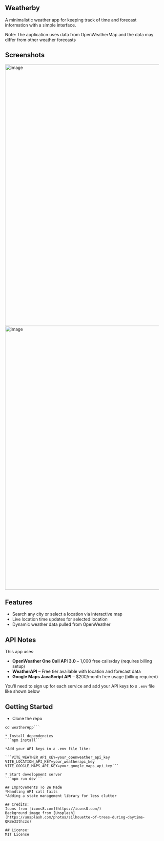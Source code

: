 ## Weatherby

A minimalistic weather app for keeping track of time and forecast information with a simple interface.

Note: The application uses data from OpenWeatherMap and the data may differ from other weather forecasts

## Screenshots
<img width="975" height="856" alt="image" src="https://github.com/user-attachments/assets/e8e4ff5c-61ab-48f2-aafa-dff4496c28da" />
<img width="1080" height="863" alt="image" src="https://github.com/user-attachments/assets/8676350d-a053-472e-81bb-4cb0d1519c9f" />

## Features

* Search any city or select a location via interactive map
* Live location time updates for selected location
* Dynamic weather data pulled from OpenWeather


## API Notes

This app uses:
- **OpenWeather One Call API 3.0** – 1,000 free calls/day (requires billing setup)
- **WeatherAPI** – Free tier available with location and forecast data
- **Google Maps JavaScript API** – $200/month free usage (billing required)

You’ll need to sign up for each service and add your API keys to a `.env` file like shown below

## Getting Started

* Clone the repo
```git clone https://github.com/bus-ra-kaya/Weatherby.git
cd weatherApp```

* Install dependencies
```npm install```

*Add your API keys in a .env file like:

```VITE_WEATHER_API_KEY=your_openweather_api_key
VITE_LOCATION_API_KEY=your_weatherapi_key
VITE_GOOGLE_MAPS_API_KEY=your_google_maps_api_key```

* Start development server
```npm run dev```

## Improvements To Be Made
*Handling API call fails
*Adding a state management library for less clutter

## Credits:
Icons from [icons8.com](https://icons8.com/)
Background image from [Unsplash](https://unsplash.com/photos/silhouette-of-trees-during-daytime-QRBe3Ithczs)

## License:
MIT License
